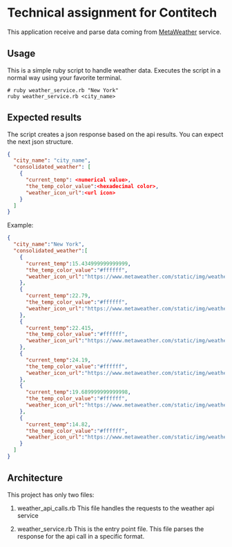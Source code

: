 # Technical assignment for Contitech

This application receive and parse data coming from [MetaWeather](https://www.metaweather.com/api/) service.

## Usage
This is a simple ruby script to handle weather data. Executes the script in a normal way
using your favorite terminal. 

```shell
# ruby weather_service.rb "New York" 
ruby weather_service.rb <city_name>
```
## Expected results
The script creates a json response based on the api results. You can expect the next json structure.
```json
{
  "city_name": "city_name",
  "consolidated_weather": [
    {
      "current_temp": <numerical value>,
      "the_temp_color_value":<hexadecimal color>,
      "weather_icon_url":<url icon>
    }
  ]
}
````

Example:
```json
{
  "city_name":"New York",
  "consolidated_weather":[ 
    {
      "current_temp":15.434999999999999,
      "the_temp_color_value":"#ffffff",
      "weather_icon_url":"https://www.metaweather.com/static/img/weather/png/c.png"
    },
    {
      "current_temp":22.79,
      "the_temp_color_value":"#ffffff",
      "weather_icon_url":"https://www.metaweather.com/static/img/weather/png/s.png"
    },
    {
      "current_temp":22.415,
      "the_temp_color_value":"#ffffff",
      "weather_icon_url":"https://www.metaweather.com/static/img/weather/png/lr.png"
    },
    {
      "current_temp":24.19,
      "the_temp_color_value":"#ffffff",
      "weather_icon_url":"https://www.metaweather.com/static/img/weather/png/lr.png"
    },
    {
      "current_temp":19.689999999999998,
      "the_temp_color_value":"#ffffff",
      "weather_icon_url":"https://www.metaweather.com/static/img/weather/png/hr.png"
    },
    {
      "current_temp":14.82,
      "the_temp_color_value":"#ffffff",
      "weather_icon_url":"https://www.metaweather.com/static/img/weather/png/lc.png"
    }
  ]
}
```

## Architecture
This project has only two files:
  1. weather_api_calls.rb 
    This file handles the requests to the weather api service

  2. weather_service.rb 
    This is the entry point file. This file parses the response for the api call in a 
    specific format.